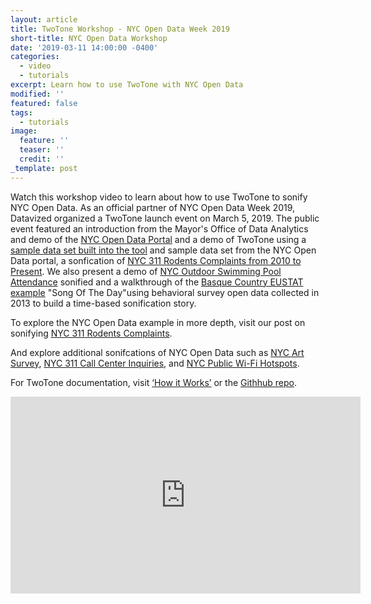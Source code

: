 ```yaml
---
layout: article
title: TwoTone Workshop - NYC Open Data Week 2019
short-title: NYC Open Data Workshop
date: '2019-03-11 14:00:00 -0400'
categories:
  - video
  - tutorials
excerpt: Learn how to use TwoTone with NYC Open Data
modified: ''
featured: false
tags:
  - tutorials
image:
  feature: ''
  teaser: ''
  credit: ''
_template: post
---
```





Watch this workshop video to learn about how to use TwoTone to sonify NYC Open Data.  As an official partner of NYC Open Data Week 2019, Datavized organized a TwoTone launch event on March 5, 2019. The public event featured an introduction from the Mayor's Office of Data Analytics and demo of the [NYC Open Data Portal](https://opendata.cityofnewyork.us/how-to/ "Getting Started with Open Data") and a demo of TwoTone using a [sample data set built into the tool](https://twotone.io/tutorials/introduction-to-twotone/ "Introduction to TwoTone") and sample data set from the NYC Open Data portal, a sonfication of [NYC 311 Rodents Complaints from 2010 to Present](https://twotone.io/examples/nyc-311-rodent-complaints/ "NYC 311 Rodent Complaints"). We also present a demo of [NYC Outdoor Swimming Pool Attendance](https://twotone.io/examples/nyc-outdoor-swimming-pool-attendance/ "NYC Swimming Pool Attendance") sonified and a walkthrough of the [Basque Country EUSTAT example](https://twotone.io/examples/song-of-the-day-basque-country-eustat/ "Basque Country EUSTAT example") "Song Of The Day"using behavioral survey open data collected in 2013 to build a time-based sonification story.

To explore the NYC Open Data example in more depth, visit our post on sonifying [NYC 311 Rodents Complaints](https://twotone.io/examples/nyc-311-rodent-complaints/ "NYC 311 Rodent Complaints").

And explore additional sonifcations of NYC Open Data such as [NYC Art Survey](https://twotone.io/examples/nyc-art-survey/ "NYC Art Survey"), [NYC 311 Call Center Inquiries](https://twotone.io/examples/nyc-311-call-center/ "NYC 311 Call Center Inquiries"), and [NYC Public Wi-Fi Hotspots](https://twotone.io/examples/nyc-pubic-wifi-hotspots/ "NYC Public Wi-Fi Hotspots").

For TwoTone documentation, visit [‘How it Works’](https://twotone.io/how-it-works/ "How it Works") or the [Githhub repo](https://github.com/datavized/twotone "TwoTone Github Repo").

<iframe width="560" height="315" src="https://www.youtube.com/embed/o5kQmydGM58" frameborder="0" allow="accelerometer; autoplay; encrypted-media; gyroscope; picture-in-picture" allowfullscreen></iframe>
